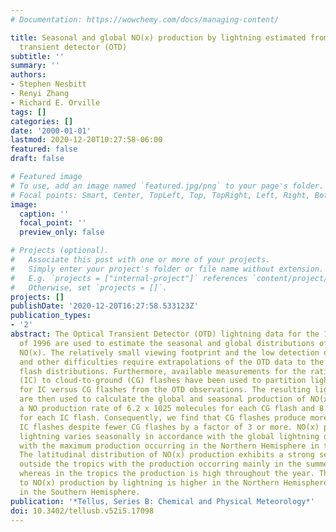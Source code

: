 ```yaml
---
# Documentation: https://wowchemy.com/docs/managing-content/

title: Seasonal and global NO(x) production by lightning estimated from the optical
  transient detector (OTD)
subtitle: ''
summary: ''
authors:
- Stephen Nesbitt
- Renyi Zhang
- Richard E. Orville
tags: []
categories: []
date: '2000-01-01'
lastmod: 2020-12-20T10:27:58-06:00
featured: false
draft: false

# Featured image
# To use, add an image named `featured.jpg/png` to your page's folder.
# Focal points: Smart, Center, TopLeft, Top, TopRight, Left, Right, BottomLeft, Bottom, BottomRight.
image:
  caption: ''
  focal_point: ''
  preview_only: false

# Projects (optional).
#   Associate this post with one or more of your projects.
#   Simply enter your project's folder or file name without extension.
#   E.g. `projects = ["internal-project"]` references `content/project/deep-learning/index.md`.
#   Otherwise, set `projects = []`.
projects: []
publishDate: '2020-12-20T16:27:58.533123Z'
publication_types:
- '2'
abstract: The Optical Transient Detector (OTD) lightning data for the 12-month period
  of 1996 are used to estimate the seasonal and global distributions of lightning-produced
  NO(x). The relatively small viewing footprint and the low detection of the OTD sensor
  and other difficulties require extrapolations of the OTD data to the actual global
  flash distributions. Furthermore, available measurements for the ratios of intracloud
  (IC) to cloud-to-ground (CG) flashes have been used to partition lightning counts
  for IC versus CG flashes from the OTD observations. The resulting lightning distributions
  are then used to calculate the global and seasonal production of NO(x), assuming
  a NO production rate of 6.2 x 1025 molecules for each CG flash and 8.7 x 1024 molecules
  for each IC flash. Consequently, we find that CG flashes produce more NO(x) than
  IC flashes despite fewer CG flashes by a factor of 3 or more. NO(x) production by
  lightning varies seasonally in accordance with the global lightning distribution,
  with the maximum production occurring in the Northern Hemisphere in the local summer.
  The latitudinal distribution of NO(x) production exhibits a strong seasonal variation
  outside the tropics with the production occurring mainly in the summer hemisphere,
  whereas in the tropics the production is high throughout the year. The annual contribution
  to NO(x) production by lightning is higher in the Northern Hemisphere than that
  in the Southern Hemisphere.
publication: '*Tellus, Series B: Chemical and Physical Meteorology*'
doi: 10.3402/tellusb.v52i5.17098
---
```

